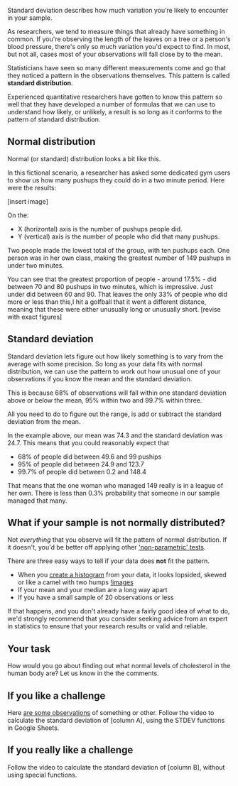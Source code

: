 Standard deviation describes how much variation you’re likely to encounter in your sample.

As researchers, we tend to measure things that already have something in common.  If you're observing the length of the leaves on a tree or a person's blood pressure, there's only so much variation you'd expect to find. In most, but not all, cases most of your observations will fall close by to the mean.

Statisticians have seen so many different measurements come and go that they noticed a pattern in the observations themselves.  This pattern is called __standard distribution__.

Experienced quantitative researchers have gotten to know this pattern so well that they have developed a number of formulas that we can use to understand how likely, or unlikely, a result is so long as it conforms to the pattern of standard distribution.


## Normal distribution

Normal (or standard) distribution looks a bit like this. 

In this fictional scenario, a researcher has asked some dedicated gym users to show us how many pushups they could do in a two minute period.  Here were the results:

[insert image]

On the:

* X (horizontal) axis is the number of pushups people did.
* Y (vertical) axis is the number of people who did that many pushups.

Two people made the lowest total of the group, with ten pushups each.  One person was in her own class, making the greatest number of 149 pushups in under two minutes.  

You can see that the greatest proportion of people - around 17.5% - did between 70 and 80 pushups in two minutes, which is impressive.  Just under did between 60 and 90.  That leaves the only 33% of people who did more or less than this,I hit a golfball that it went a different distance, meaning that these were either unusually long or unusually short. [revise with exact figures]

## Standard deviation

Standard deviation lets figure out how likely something is to vary from the average with some precision.  So long as your data fits with normal distribution, we can use the pattern to work out how unusual one of your observations if you know the mean and the standard deviation.

This is because 68% of observations will fall within one standard deviation above or below the mean, 95% within two and 99.7% within three.

All you need to do to figure out the range, is add or subtract the standard deviation from the mean.  

In the example above, our mean was 74.3 and the standard deviation was 24.7. This means that you could reasonably expect that

* 68% of people did between 49.6 and 99 puships
* 95% of people did between 24.9 and 123.7
* 99.7% of people did between 0.2 and 148.4 

That means that the one woman who managed 149 really is in a league of her own.  There is less than 0.3% probability that someone in our sample managed that many.

## What if your sample is not normally distributed?

Not _everything_ that you observe will fit the pattern of normal distribution.  If it doesn't, you'd be better off applying other ['non-parametric' tests](https://www.analyticsvidhya.com/blog/2017/11/a-guide-to-conduct-analysis-using-non-parametric-tests/).

There are three easy ways to tell if your data does __not__ fit the pattern.

* When you [create a histogram](link) from your data, it looks lopsided, skewed or like a camel with two humps
[!images](link)
* If your mean and your median are a long way apart
* If you have a small sample of 20 observations or less

If that happens, and you don't already have a fairly good idea of what to do, we'd strongly recommend that you consider seeking advice from an expert in statistics to ensure that your research results or valid and reliable.  

## Your task

How would you go about finding out what normal levels of cholesterol in the human body are?  Let us know in the the comments.

## If you like a challenge

Here [are some observations](link) of something or other.  Follow the video to calculate the standard deviation of [column A], using the STDEV functions in Google Sheets. 

## If you really like a challenge

Follow the video to calculate the standard deviation of [column B], without using special functions.



